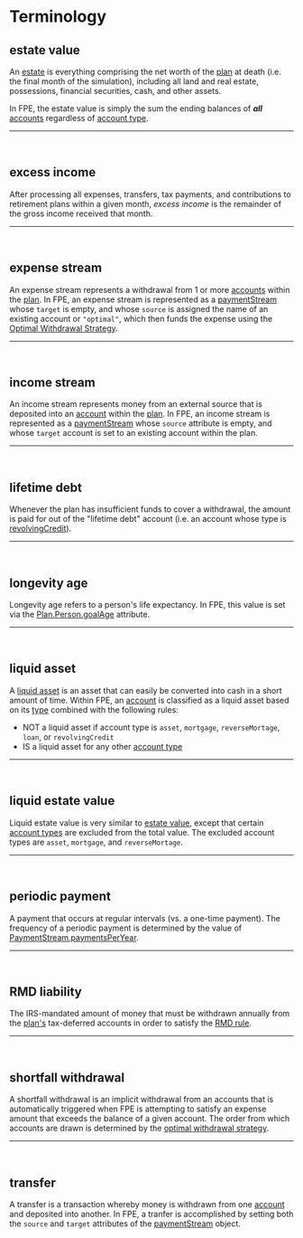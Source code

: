 # Terminology

## estate value

An [estate](https://www.investopedia.com/terms/e/estate.asp) is everything comprising the net worth of the [plan](datatypes.md#plan) at death (i.e. the final month of the simulation), including all land and real estate, possessions, financial securities, cash, and other assets.

In FPE, the estate value is simply the sum the ending balances of _**all**_ [accounts](datatypes.md#account) regardless of [account type](datatypes.md#accounttype).

<hr/><br/>

## excess income

After processing all expenses, transfers, tax payments, and contributions to retirement plans within a given month, _excess income_ is the remainder of the gross income received that month.

<hr/><br/>

## expense stream

An expense stream represents a withdrawal from 1 or more [accounts](datatypes.md#account) within the [plan](datatypes.md#plan).  In FPE, an expense stream is represented as a [paymentStream](datatypes.md#paymentstream) whose `target` is empty, and whose `source` is assigned the name of an existing account or `"optimal"`, which then funds the expense using the [Optimal Withdrawal Strategy](optimal_withdraw.md).

<hr/><br/>

## income stream

An income stream represents money from an external source that is deposited into an [account](datatypes.md#account) within the [plan](datatypes.md#plan).  In FPE, an income stream is represented as a [paymentStream](datatypes.md#paymentstream) whose `source` attribute is empty, and whose `target` account is set to an existing account within the plan.

<hr/><br/>

## lifetime debt

Whenever the plan has insufficient funds to cover a withdrawal, the amount is paid for out of the "lifetime debt" account (i.e. an account whose type is [revolvingCredit](datatypes.md#accounttype)).

<hr/><br/>

## longevity age

Longevity age refers to a person's life expectancy.  In FPE, this value is set via the [Plan.Person.goalAge](datatypes.md#person) attribute.

<hr/><br/>

## liquid asset

A [liquid asset](https://www.investopedia.com/terms/l/liquidasset.asp) is an asset that can easily be converted into cash in a short amount of time.  Within FPE, an [account](datatypes.md#account) is classified as a liquid asset based on its [type](datatypes.md#accounttype) combined with the following rules:
- NOT a liquid asset if account type is `asset`, `mortgage`, `reverseMortage`, `loan`, or `revolvingCredit`
- IS a liquid asset for any other [account type](datatypes.md#accounttype)

<hr/><br/>

## liquid estate value

Liquid estate value is very similar to [estate value](#estate-value), except that certain [account types](datatypes.md#accounttype) are excluded from the total value. The excluded account types are `asset`, `mortgage`, and `reverseMortage`.

<hr/><br/>

## periodic payment

A payment that occurs at regular intervals (vs. a one-time payment).  The frequency of a periodic payment is determined by the value of [PaymentStream.paymentsPerYear](datatypes.md#paymentstream).

<hr/><br/>

## RMD liability

The IRS-mandated amount of money that must be withdrawn annually from the [plan's](datatypes.md#plan) tax-deferred accounts in order to satisfy the [RMD rule](https://www.investopedia.com/terms/r/requiredminimumdistribution.asp).

<hr/><br/>

## shortfall withdrawal

A shortfall withdrawal is an implicit withdrawal from an accounts that is automatically triggered when FPE is attempting to satisfy an expense amount that exceeds the balance of a given account. The order from which accounts are drawn is determined by the [optimal withdrawal strategy](optimal_withdrawal.md).

<hr/><br/>

## transfer

A transfer is a transaction whereby money is withdrawn from one [account](datatypes.md#account) and deposited into another. In FPE, a tranfer is accomplished by setting both the `source` and `target` attributes of the [paymentStream](datatypes.md#paymentstream) object.
